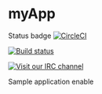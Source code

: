 # myApp

Status badge
[![CircleCI](https://circleci.com/gh/dslzuha/myApp/tree/circleci-project-setup.svg?style=svg)](https://circleci.com/gh/dslzuha/myApp/tree/circleci-project-setup)

[![Build status](https://ci.appveyor.com/api/projects/status/1j46rk2nw5conheh?svg=true)](https://ci.appveyor.com/project/dslzuha/myapp)

[![Visit our IRC channel](https://kiwiirc.com/buttons/irc.kiwiirc.com/dslgrbd.png)](https://kiwiirc.com/client/irc.kiwiirc.com/?nick=dslzuha|?&theme=basic#dslgrbd)

Sample application enable
